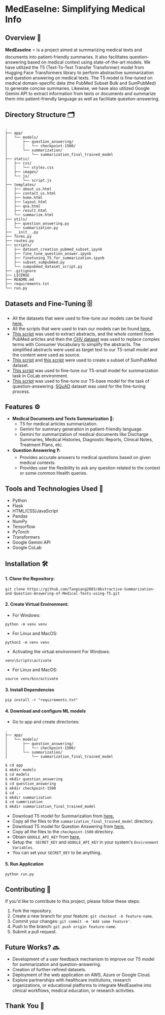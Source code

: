 # MedEaseIne: Simplifying Medical Info
## Overview 🧐
**MedEaseIne**  ⭐ is a project aimed at summarizing medical texts and documents into patient-friendly summaries. It also facilitates question-answering based on medical context using state-of-the-art models. We have utilized the T5 (Text-To-Text Transfer Transformer) model from Hugging Face Transformers library to perform abstractive summarization and question answering on medical texts. The T5 model is fine-tuned on medical domain-specific data (the PubMed Subset Bulk and SumPubMed) to generate concise summaries. Likewise, we have also utilized Google Gemini API to extract information from texts or documents and summarize them into patient-friendly language as well as facilitate question-answering.

## Directory Structure 🗂️
```
.
├── app/
│   └── models/
│       ├── question_answering/
│       │   └── checkpoint-1500/
│       └── summarization/
│           └── summarization_final_trained_model
├── static/
│   ├── css/
│   │   └── styles.css
│   ├── images/
│   └── js/
│       └── script.js
├── templates/
│   ├── about_us.html
│   ├── contact_us.html
│   ├── home.html
│   ├── layout.html
│   ├── qna.html
│   ├── result.html
│   └── summarize.html
├── utils/
│   ├── question_answering.py
│   └── summarization.py
├── __init__.py
├── forms.py
├── routes.py
├── scripts/
│   ├── dataset_creation_pubmed_subset.ipynb
│   ├── fine_tune_question_answer.ipynb
│   ├── finetuning_T5_for_summarization.ipynb
│   ├── subset_sumpubmed.py
│   └── sumpubmed_dataset_script.py
├── .gitignore
├── LICENSE
├── README.md
├── requirements.txt
└── run.py
```


## Datasets and Fine-Tuning 🗄️
- All the datasets that were used to fine-tune our models can be found [here.](https://drive.google.com/drive/u/0/folders/1qLl840KFRAxMOW9BiVonUMCvYrl4yiED)
- All the scripts that were used to train our models can be found [here.](./scripts/)
- [This script](./scripts/dataset_creation_pubmed_subset.ipynb) was used to extract abstracts, and the whole content from PubMed articles and then the [CHV dataset](https://drive.google.com/file/d/1Og-Z7tRlRPppavl5JfBRd_pDuyOjEM9U/view?usp=drive_link) was used to replace complex terms with Consumer Vocabulary to simplify the abstracts. The simplified abstracts were used as target text to our T5-small model and the content were used as source.
- [This script](./scripts/subset_sumpubmed.py) and [this script](./scripts/sumpubmed_dataset_script.py) were used to create a subset of SumPubMed dataset.
- [This script](./scripts/finetuning_T5_for_summarization.ipynb) was used to fine-tune our T5-small model for summarization task in CoLab environment.
- [This script](./scripts/fine_tune_question_answer.ipynb) was used to fine-tune our T5-base model for the task of question-answering. [SQuAD](https://huggingface.co/datasets/rajpurkar/squad) dataset was used for the fine-tuning process.
  
## Features ⚙️
- **Medical Documents and Texts Summarization 📝:**
  - T5 for medical articles summarization.
  - Gemini for summary generation in patient-friendly language.
  - Gemini for summarization of medical documents like Discharge Summaries, Medical Histories, Diagnostic Reports, Clinical Notes, Treatment Plans, etc.
- **Question Answering ❓:**
  - Provides accurate answers to medical questions based on given medical contexts.
  - Provides user the flexibility to ask any question related to the context or some common Health queries.

## Tools and Technologies Used 🤖
- Python
- Flask
- HTML/CSS/JavaScript
- Pandas
- NumPy
- Tensorflow
- PyTorch
- Transformers
- Google Gemini API
- Google CoLab

## Installation 🛠️
#### 1. Clone the Repository:
 ```commandline
 git clone https://github.com/Tangsang2003/Abstractive-Summarization-and-Question-Answering-of-Medical-Texts-using-T5.git
 ```
 #### 2. Create Virtual Environment:
 - For Windows:
 ```commandline
 python -m venv venv
 ```
 -  For Linux and MacOS:
```commandline
python3 -m venv venv
```
- Activating the virtual environment
For Windows:
```commandline
venv\Scripts\activate
```
- For Linux and MacOS:
```commandline
source venv/bin/activate
```
#### 3. Install Dependencies
```commandline
pip install -r "requirements.txt"
```
#### 4. Download and configure ML models
- Go to app and create directories:
```
.
├── app/
│   └── models/
│       ├── question_answering/
│       │   └── checkpoint-1500/
│       └── summarization/
│           └── summarization_final_trained_model
```
```bash
$ cd app
$ mkdir models
$ cd models
$ mkdir question_answering
$ cd question_answering
$ mkdir checkpoint-1500
$ cd ..
$ mkdir summarization
$ cd summrization
$ mkdir summarization_final_trained_model
```
- Download T5 model for Summarization from [here.](https://drive.google.com/drive/folders/1R1o_CvddE3WdGy4YfpyWmT-4ZbiX5SwM?usp=drive_link)
- Copy all the files to the `summarization_final_trained_model` directory.
- Download T5 model for Question Answering from [here.](https://drive.google.com/drive/folders/1Clnbx3-xiX4M5VeOfi9lg5jl3r7SB8vL?usp=drive_link)
- Copy all the files to the `checkpoint-1500` directory.
- Obtain `GOOGLE_API_KEY` from [here.](https://aistudio.google.com/app/u/1/apikey)
- Setup the ` SECRET_KEY` and `GOOGLE_API_KEY` in your system's `Environment Variables`.
- You can set your `SECRET_KEY` to be anything. 

#### 5. Run Application
```console
python run.py
```
## Contributing 🤝
If you'd like to contribute to this project, please follow these steps:
1. Fork the repository.
2. Create a new branch for your feature: `git checkout -b feature-name`.
3. Commit your changes: `git commit -m 'Add some feature'`.
4. Push to the branch: `git push origin feature-name`.
5. Submit a pull request.

## Future Works? 🔜
- Development of a user feedback mechanism to improve our T5 model for summarization and question-answering.
- Creation of further-refined datasets.
- Deployment of the web application on AWS, Azure or Google Cloud.
- Explore partnerships with healthcare institutions, research organizations, or educational platforms to integrate MedEaseIne into clinical workflows, medical education, or research activities.

## Thank You 🙏
